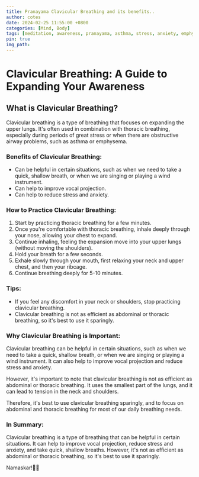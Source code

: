 ```yaml
---
title: Pranayama Clavicular Breathing and its benefits..
author: cotes
date: 2024-02-25 11:55:00 +0800
categories: [Mind, Body]
tags: [meditation, awareness, pranayama, asthma, stress, anxiety, emphysema] 
pin: true
img_path:  
---
```


# **Clavicular Breathing: A Guide to Expanding Your Awareness**

## **What is Clavicular Breathing?**

Clavicular breathing is a type of breathing that focuses on expanding the upper lungs. It's often used in combination with thoracic breathing, especially during periods of great stress or when there are obstructive airway problems, such as asthma or emphysema.

### Benefits of Clavicular Breathing:

- Can be helpful in certain situations, such as when we need to take a quick, shallow breath, or when we are singing or playing a wind instrument.
- Can help to improve vocal projection.
- Can help to reduce stress and anxiety.

### How to Practice Clavicular Breathing:

1. Start by practicing thoracic breathing for a few minutes.
2. Once you're comfortable with thoracic breathing, inhale deeply through your nose, allowing your chest to expand. 
3. Continue inhaling, feeling the expansion move into your upper lungs (without moving the shoulders).
4. Hold your breath for a few seconds.
5. Exhale slowly through your mouth, first relaxing your neck and upper chest, and then your ribcage.
6. Continue breathing deeply for 5-10 minutes.

### Tips:

- If you feel any discomfort in your neck or shoulders, stop practicing clavicular breathing.
- Clavicular breathing is not as efficient as abdominal or thoracic breathing, so it's best to use it sparingly.

### Why Clavicular Breathing is Important:

Clavicular breathing can be helpful in certain situations, such as when we need to take a quick, shallow breath, or when we are singing or playing a wind instrument. It can also help to improve vocal projection and reduce stress and anxiety.

However, it's important to note that clavicular breathing is not as efficient as abdominal or thoracic breathing. It uses the smallest part of the lungs, and it can lead to tension in the neck and shoulders.

Therefore, it's best to use clavicular breathing sparingly, and to focus on abdominal and thoracic breathing for most of our daily breathing needs.

### In Summary:

Clavicular breathing is a type of breathing that can be helpful in certain situations. It can help to improve vocal projection, reduce stress and anxiety, and take quick, shallow breaths. However, it's not as efficient as abdominal or thoracic breathing, so it's best to use it sparingly.

Namaskar!🙏✨